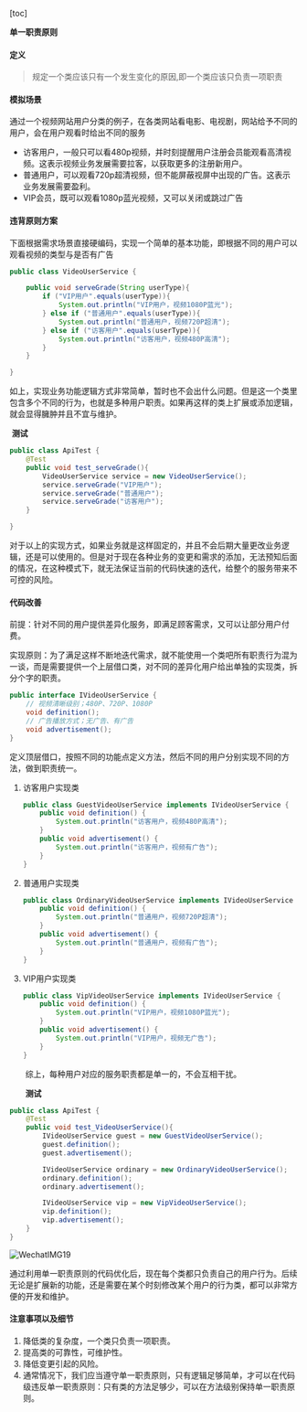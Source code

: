 [toc]



**单一职责原则**

#### 定义

> 规定一个类应该只有一个发生变化的原因,即一个类应该只负责一项职责

#### 模拟场景

通过一个视频网站用户分类的例子，在各类网站看电影、电视剧，网站给予不同的用户，会在用户观看时给出不同的服务

- 访客用户，一般只可以看480p视频，并时刻提醒用户注册会员能观看高清视频。这表示视频业务发展需要拉客，以获取更多的注册新用户。
- 普通用户，可以观看720p超清视频，但不能屏蔽视屏中出现的广告。这表示业务发展需要盈利。
- VIP会员，既可以观看1080p蓝光视频，又可以关闭或跳过广告

#### 违背原则方案

​		下面根据需求场景直接硬编码，实现一个简单的基本功能，即根据不同的用户可以观看视频的类型与是否有广告

```java
public class VideoUserService {

    public void serveGrade(String userType){
        if ("VIP用户".equals(userType)){
            System.out.println("VIP用户，视频1080P蓝光");
        } else if ("普通用户".equals(userType)){
            System.out.println("普通用户，视频720P超清");
        } else if ("访客用户".equals(userType)){
            System.out.println("访客用户，视频480P高清");
        }
    }

}
```

​		如上，实现业务功能逻辑方式非常简单，暂时也不会出什么问题。但是这一个类里包含多个不同的行为，也就是多种用户职责。如果再这样的类上扩展或添加逻辑，就会显得臃肿并且不宜与维护。

​		**测试**

```java
public class ApiTest {
    @Test
    public void test_serveGrade(){
        VideoUserService service = new VideoUserService();
        service.serveGrade("VIP用户");
        service.serveGrade("普通用户");
        service.serveGrade("访客用户");
    }

}
```

​		对于以上的实现方式，如果业务就是这样固定的，并且不会后期大量更改业务逻辑，还是可以使用的。但是对于现在各种业务的变更和需求的添加，无法预知后面的情况，在这种模式下，就无法保证当前的代码快速的迭代，给整个的服务带来不可控的风险。

#### 代码改善

​		前提：针对不同的用户提供差异化服务，即满足顾客需求，又可以让部分用户付费。

​		实现原则：为了满足这样不断地迭代需求，就不能使用一个类吧所有职责行为混为一谈，而是需要提供一个上层借口类，对不同的差异化用户给出单独的实现类，拆分个字的职责。

```java
public interface IVideoUserService {
    // 视频清晰级别；480P、720P、1080P
    void definition();
    // 广告播放方式；无广告、有广告
    void advertisement();
}
```

​		定义顶层借口，按照不同的功能点定义方法，然后不同的用户分别实现不同的方法，做到职责统一。

1. 访客用户实现类

	```java
	public class GuestVideoUserService implements IVideoUserService {
	    public void definition() {
	        System.out.println("访客用户，视频480P高清");
	    }
	    public void advertisement() {
	        System.out.println("访客用户，视频有广告");
	    }
	}
	```

2. 普通用户实现类

	```java
	public class OrdinaryVideoUserService implements IVideoUserService {
	    public void definition() {
	        System.out.println("普通用户，视频720P超清");
	    }
	    public void advertisement() {
	        System.out.println("普通用户，视频有广告");
	    }
	}
	```

	

3. VIP用户实现类

	```java
	public class VipVideoUserService implements IVideoUserService {
	    public void definition() {
	        System.out.println("VIP用户，视频1080P蓝光");
	    }
	    public void advertisement() {
	        System.out.println("VIP用户，视频无广告");
	    }
	}
	```

	​		综上，每种用户对应的服务职责都是单一的，不会互相干扰。

	​	**测试**

```java
public class ApiTest {
    @Test
    public void test_VideoUserService(){
        IVideoUserService guest = new GuestVideoUserService();
        guest.definition();
        guest.advertisement();

        IVideoUserService ordinary = new OrdinaryVideoUserService();
        ordinary.definition();
        ordinary.advertisement();

        IVideoUserService vip = new VipVideoUserService();
        vip.definition();
        vip.advertisement();
    }
}
```

![WechatIMG19](https://gitee.com/laoyouji1018/images/raw/master/img/20210618004558.jpeg)

​		通过利用单一职责原则的代码优化后，现在每个类都只负责自己的用户行为。后续无论是扩展新的功能，还是需要在某个时刻修改某个用户的行为类，都可以非常方便的开发和维护。

#### 注意事项以及细节

1. 降低类的复杂度，一个类只负责一项职责。
2. 提高类的可靠性，可维护性。
3. 降低变更引起的风险。
4. 通常情况下，我们应当遵守单一职责原则，只有逻辑足够简单，才可以在代码级违反单一职责原则：只有类的方法足够少，可以在方法级别保持单一职责原则。

